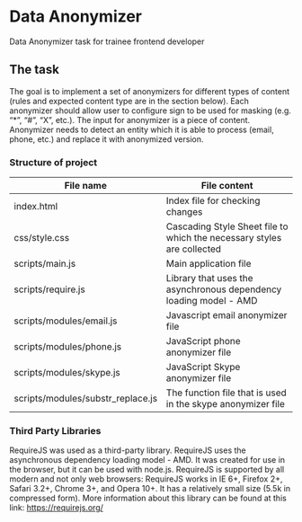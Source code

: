 # Data Anonymizer
Data Anonymizer task for trainee frontend developer

<h2>The task</h2>

The goal is to implement a set of anonymizers for different types of content (rules and expected content type are in the section below). Each anonymizer should allow user to configure sign to be used for masking (e.g. “*”, “#”, “X”, etc.). The input for anonymizer is a piece of content. Anonymizer needs to detect an entity which it is able to process (email, phone, etc.) and replace it with anonymized version.


<h3>Structure of project</h3>

File name                          | File content
-----------------------------------|------------------------------------------------------------------
index.html                         | Index file for checking changes
сss/style.css                      | Cascading Style Sheet file to which the necessary styles are collected
scripts/main.js                    | Main application file
scripts/require.js                 | Library that uses the asynchronous dependency loading model - AMD
scripts/modules/email.js           | Javascript email anonymizer file
scripts/modules/phone.js           | JavaScript phone anonymizer file
scripts/modules/skype.js           | JavaScript Skype anonymizer file
scripts/modules/substr_replace.js  | The function file that is used in the skype anonymizer file

<h3>Third Party Libraries</h3>

RequireJS was used as a third-party library. RequireJS uses the asynchronous dependency loading model - AMD. 
It was created for use in the browser, but it can be used with node.js. 
RequireJS is supported by all modern and not only web browsers: RequireJS works in IE 6+, Firefox 2+, Safari 3.2+, Chrome 3+, and Opera 10+.
It has a relatively small size (5.5k in compressed form). 
More information about this library can be found at this link: <https://requirejs.org/>
